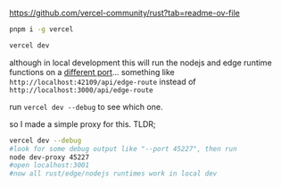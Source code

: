 https://github.com/vercel-community/rust?tab=readme-ov-file

```sh
pnpm i -g vercel

vercel dev
```

although in local development this will run the nodejs and edge runtime functions on a [different port](https://github.com/vercel-community/rust/issues/79#issuecomment-1444848148)... something like `http://localhost:42109/api/edge-route`
instead of `http://localhost:3000/api/edge-route`

run `vercel dev --debug` to see which one.

so I made a simple proxy for this. TLDR;

```sh
vercel dev --debug
#look for some debug output like "--port 45227", then run
node dev-proxy 45227
#open localhost:3001
#now all rust/edge/nodejs runtimes work in local dev
```
